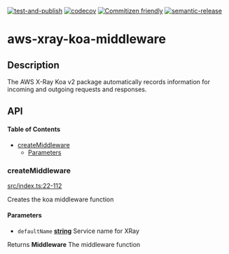 [![test-and-publish](https://github.com/bbeesley/aws-xray-koa-middleware/actions/workflows/test-and-publish.yml/badge.svg)](https://github.com/bbeesley/aws-xray-koa-middleware/actions/workflows/test-and-publish.yml) [![codecov](https://codecov.io/gh/bbeesley/aws-xray-koa-middleware/branch/master/graph/badge.svg?token=kyNHIqr7GY)](https://codecov.io/gh/bbeesley/aws-xray-koa-middleware) [![Commitizen friendly](https://img.shields.io/badge/commitizen-friendly-brightgreen.svg)](http://commitizen.github.io/cz-cli/) [![semantic-release](https://img.shields.io/badge/%20%20%F0%9F%93%A6%F0%9F%9A%80-semantic--release-e10079.svg)](https://github.com/semantic-release/semantic-release)


# aws-xray-koa-middleware

## Description

The AWS X-Ray Koa v2 package automatically records information for incoming and outgoing requests and responses.

## API

<!-- Generated by documentation.js. Update this documentation by updating the source code. -->

#### Table of Contents

*   [createMiddleware](#createmiddleware)
    *   [Parameters](#parameters)

### createMiddleware

[src/index.ts:22-112](https://github.com/bbeesley/aws-xray-koa-middleware/blob/02275e2f8c139372de7d407ec490524c72dbe26f/src/index.ts#L22-L112 "Source code on GitHub")

Creates the koa middleware function

#### Parameters

*   `defaultName` **[string](https://developer.mozilla.org/docs/Web/JavaScript/Reference/Global_Objects/String)** Service name for XRay

Returns **Middleware** The middleware function
